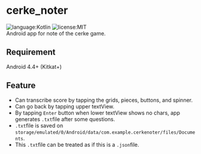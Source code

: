 # cerke_noter
![language:Kotlin](https://img.shields.io/badge/language-Kotlin-orange.svg) ![license:MIT](https://img.shields.io/badge/license-MIT-blue.svg)  
Android app for note of the cerke game.

## Requirement
Android 4.4+ (Kitkat+)

## Feature
- Can transcribe score by tapping the grids, pieces, buttons, and spinner.
- Can go back by tapping upper textView.
- By tapping `Enter` button when lower textView shows no chars, app generates `.txt`file after some questions.
- `.txt`file is saved on `storage/emulated/0/Android/data/com.example.cerkenoter/files/Documents`.
- This `.txt`file can be treated as if this is a `.json`file.
